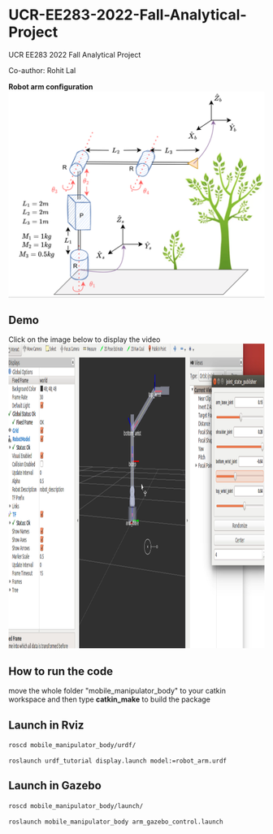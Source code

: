 # UCR-EE283-2022-Fall-Analytical-Project
UCR EE283 2022 Fall Analytical Project

Co-author: Rohit Lal 


****Robot arm conﬁguration****
![testapriltagdetector](https://github.com/lineojcd/UCR-EE283-2022-Fall-Analytical-Project/blob/main/img/config.png)


## Demo
Click on the image below to display the video
<a href="https://www.youtube.com/watch?v=Z8zErxgSJNk" target="_blank"><img src="https://github.com/lineojcd/UCR-EE283-2022-Fall-Analytical-Project/blob/main/img/simulation.png" 
alt="IMAGE ALT TEXT HERE" width="1299" height="600"  /></a>

## How to run the code
move the whole folder "mobile_manipulator_body" to your catkin workspace and then type ****catkin_make**** to build the package

## Launch in Rviz
```roscd mobile_manipulator_body/urdf/```

```roslaunch urdf_tutorial display.launch model:=robot_arm.urdf```
## Launch in Gazebo
```roscd mobile_manipulator_body/launch/```

```roslaunch mobile_manipulator_body arm_gazebo_control.launch```

 
